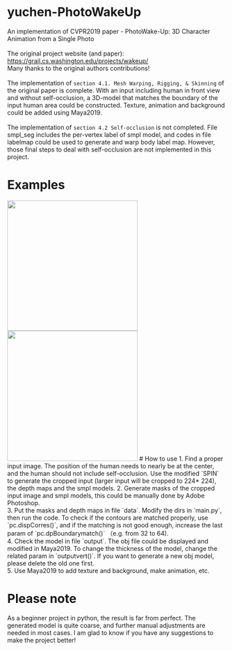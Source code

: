 # yuchen-PhotoWakeUp
An implementation of CVPR2019 paper - PhotoWake-Up: 3D Character Animation from a Single Photo <br>
<br>
The original project website (and paper): https://grail.cs.washington.edu/projects/wakeup/ <br>
Many thanks to the original authors contributions! <br>
<br>
The implementation of `section 4.1. Mesh Warping, Rigging, & Skinning` of the original paper is complete. With an input including human in front view and without self-occlusion, a 3D-model that matches the boundary of the input human area could be constructed. Texture, animation and background could be added using Maya2019. <br>
<br>
The implementation of `section 4.2 Self-occlusion` is not completed. File smpl_seg includes the per-vertex label of smpl model, and codes in file labelmap could be used to generate and warp body label map. However, those final steps to deal with self-occlusion are not implemented in this project. <br>
# Examples
<img src="https://github.com/yczhang-seu/yuchen-PhotoWakeUp/raw/master/result/WakeUp1_front.gif" width="300" height="300" alt="">
<img src="https://github.com/yczhang-seu/yuchen-PhotoWakeUp/raw/master/result/WakeUp1_side.gif" width="300" height="300" alt="">
# How to use
1. Find a proper input image. The position of the human needs to nearly be at the center, and the human should not include self-occlusion. Use the modified `SPIN` to generate the cropped input (larger input will be cropped to 224* 224), the depth maps and the smpl models. 
2. Generate masks of the cropped input image and smpl models, this could be manually done by Adobe Photoshop.<br>
3. Put the masks and depth maps in file `data`. Modify the dirs in `main.py`, then run the code. To check if the contours are matched properly, use `pc.dispCorres()`, and if the matching is not good enough, increase the last param of `pc.dpBoundarymatch()` （e.g. from 32 to 64).<br>
4. Check the model in file `output`. The obj file could be displayed and modified in Maya2019. To change the thickness of the model, change the related param in `outputvert()`. If you want to generate a new obj model, please delete the old one first. <br>
5. Use Maya2019 to add texture and background, make animation, etc.<br> 

# Please note
As a beginner project in python, the result is far from perfect. The generated model is quite coarse, and further manual adjustments are needed in most cases. I am glad to know if you have any suggestions to make the project better!
